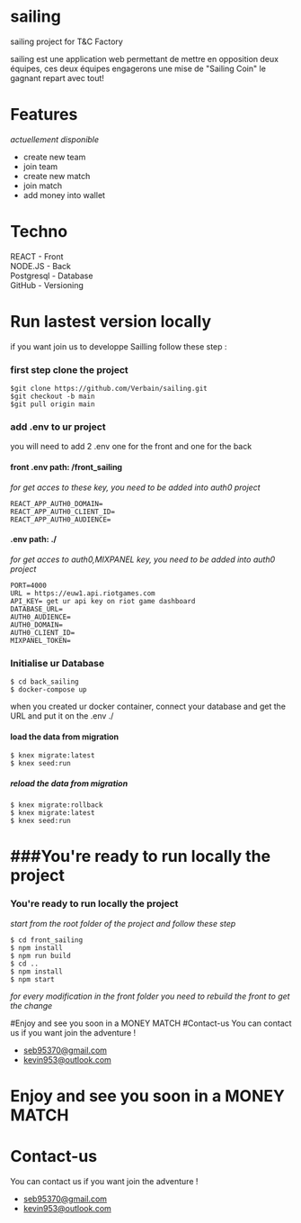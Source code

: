 # sailing
sailing project for T&amp;C Factory 

sailing est une application web permettant de mettre en opposition deux équipes,
ces deux équipes engagerons une mise de "Sailing Coin" le gagnant repart avec tout!

# Features
_actuellement disponible_
* create new team
* join team
* create new match
* join match
* add money into wallet

# Techno
REACT - Front  
NODE.JS - Back  
Postgresql - Database  
GitHub - Versioning

# Run lastest version locally
if you want join us to developpe Sailling follow these step :
### first step clone the project
```
$git clone https://github.com/Verbain/sailing.git
$git checkout -b main
$git pull origin main
```
### add .env to ur project
you will need to add 2 .env one for the front and one for the back

#### front .env path: /front_sailing
_for get acces to these key, you need to be added into auth0 project_
```
REACT_APP_AUTH0_DOMAIN=
REACT_APP_AUTH0_CLIENT_ID=
REACT_APP_AUTH0_AUDIENCE=
```
#### .env path: ./
_for get acces to auth0,MIXPANEL key, you need to be added into auth0 project_
```
PORT=4000
URL = https://euw1.api.riotgames.com
API_KEY= get ur api key on riot game dashboard
DATABASE_URL=
AUTH0_AUDIENCE=
AUTH0_DOMAIN=
AUTH0_CLIENT_ID=
MIXPANEL_TOKEN=

```
### Initialise ur Database
```
$ cd back_sailing
$ docker-compose up
```
when you created ur docker container, connect your database and get the URL and put it 
on the .env ./
#### load the data from migration
```
$ knex migrate:latest
$ knex seed:run
```
##### reload the data from migration
```
$ knex migrate:rollback
$ knex migrate:latest
$ knex seed:run
```
###You're ready to run locally the project
=======
### You're ready to run locally the project
_start from the root folder of the project and follow these step_
```
$ cd front_sailing
$ npm install
$ npm run build
$ cd ..
$ npm install
$ npm start
```
_for every modification in the front folder you need to rebuild the front to 
get the change_

#Enjoy and see you soon in a MONEY MATCH
#Contact-us
You can contact us if you want join the adventure ! 
* seb95370@gmail.com
* kevin953@outlook.com
# Enjoy and see you soon in a MONEY MATCH
# Contact-us
You can contact us if you want join the adventure ! 
* seb95370@gmail.com
* kevin953@outlook.com


